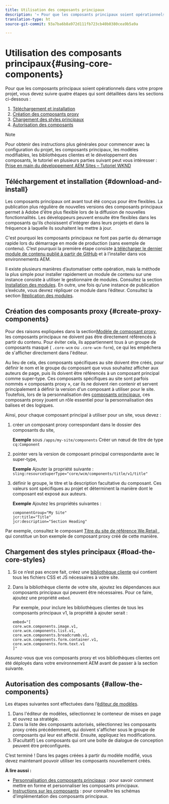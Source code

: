 ```yaml
---
title: Utilisation des composants principaux
description: '« Pour que les composants principaux soient opérationnels dans votre propre projet, suivez les quatre étapes ci-après : téléchargement et installation, création de composants proxy, chargement des styles principaux et autorisation des composants de vos modèles. »'
translation-type: ht
source-git-commit: 93a7ba6b8a972d111fb723cb40b0380cea9b5a9a

---
```



# Utilisation des composants principaux{#using-core-components}

Pour que les composants principaux soient opérationnels dans votre propre projet, vous devez suivre quatre étapes qui sont détaillées dans les sections ci-dessous :

1. [Téléchargement et installation](#download-and-install)
1. [Création des composants proxy](#create-proxy-components)
1. [Chargement des styles principaux](#load-the-core-styles)
1. [Autorisation des composants](#allow-the-components)

>[!NOTE]
>
>Pour obtenir des instructions plus générales pour commencer avec la configuration du projet, les composants principaux, les modèles modifiables, les bibliothèques clientes et le développement des composants, le tutoriel en plusieurs parties suivant peut vous intéresser :\
>[Prise en main du développement AEM Sites – Tutoriel WKND](https://docs.adobe.com/content/help/fr/experience-manager-learn/getting-started-wknd-tutorial-develop/overview.html)

## Téléchargement et installation {#download-and-install}

Les composants principaux ont avant tout été conçus pour être flexibles. La publication plus régulière de nouvelles versions des composants principaux permet à Adobe d&#39;être plus flexible lors de la diffusion de nouvelles fonctionnalités. Les développeurs peuvent ensuite être flexibles dans les composants qu&#39;ils choisissent d&#39;intégrer dans leurs projets et dans la fréquence à laquelle ils souhaitent les mettre à jour.

C&#39;est pourquoi les composants principaux ne font pas partie du démarrage rapide lors du démarrage en mode de production (sans exemple de contenu). C’est pourquoi la première étape consiste [à télécharger le dernier module de contenu publié à partir de GitHub](https://github.com/adobe/aem-core-wcm-components/releases/latest) et à l’installer dans vos environnements AEM.

Il existe plusieurs manières d’automatiser cette opération, mais la méthode la plus simple pour installer rapidement un module de contenu sur une instance consiste à utiliser le gestionnaire de modules. Consultez la section [Installation des modules](https://docs.adobe.com/content/help/en/experience-manager-65/administering/contentmanagement/package-manager.html#installing-packages). En outre, une fois qu’une instance de publication s’exécute, vous devrez répliquer ce module dans l’éditeur. Consultez la section [Réplication des modules](https://docs.adobe.com/content/help/en/experience-manager-65/administering/contentmanagement/package-manager.html#replicating-packages).

<!-- 

Comment Type: annotation
Last Modified By: ims-author-CE1E2CE451D1F0680A490D45@AdobeID
Last Modified Date: 2017-04-17T16:42:59.142-0400

Should we be promoting embedding the core-component package as an artifact in a customer application, reasoning as follows: 1) a customer application is required to leverage core components (at a minimum, proxy components must be defined) 2) a customer application must be updated to leverage new versions of core components (since it requires adjusting the sling:resourceSuperType to point at the new version of the component) It seems the only time theres an advantage to installing a release directly is if a bug-fix (non version-changing) release of core-components is cut, and it doesnt coincide with an application deployment. WDYT? For example, recommend doing this for ACS Commons which has a similar use-case (https://adobe-consulting-services.github.io/acs-aem-commons/pages/maven.html) We can of course keep the instructions for manually deploying, since some will want to do this, or the bug-fix use-case will appear.

 -->

## Création des composants proxy {#create-proxy-components}

Pour des raisons expliquées dans la section[Modèle de composant proxy](/help/developing/guidelines.md#proxy-component-pattern), les composants principaux ne doivent pas être directement référencés à partir du contenu. Pour éviter cela, ils appartiennent tous à un groupe de composants masqué ( `.core-wcm` ou `.core-wcm-form`), ce qui les empêchera de s&#39;afficher directement dans l&#39;éditeur.

Au lieu de cela, des composants spécifiques au site doivent être créés, pour définir le nom et le groupe du composant que vous souhaitez afficher aux auteurs de page, puis ils doivent être référencés à un composant principal comme super-type. Ces composants spécifiques au site sont parfois nommés « composants proxy », car ils ne doivent rien contenir et servent principalement à définir la version d&#39;un composant à utiliser pour le site. Toutefois, lors de la personnalisation des [composants principaux](/help/developing/customizing.md), ces composants proxy jouent un rôle essentiel pour la personnalisation des balises et des logiques.

Ainsi, pour chaque composant principal à utiliser pour un site, vous devez :

1. créer un composant proxy correspondant dans le dossier des composants du site,

   **Exemple**
sous `/apps/my-site/components` Créer un nœud de titre de type `cq:Component`

1. pointer vers la version de composant principal correspondante avec le super-type,

   **Exemple**
Ajouter la propriété suivante :\
   `sling:resourceSuperType="core/wcm/components/title/v1/title"`

1. définir le groupe, le titre et la description facultative du composant. Ces valeurs sont spécifiques au projet et déterminent la manière dont le composant est exposé aux auteurs.

   **Exemple**
Ajoutez les propriétés suivantes :

   ```shell
   componentGroup="My Site"
   jcr:title="Title"  
   jcr:description="Section Heading"
   ```

Par exemple, consultez le composant [Titre du site de référence We.Retail ](https://github.com/Adobe-Marketing-Cloud/aem-sample-we-retail/blob/master/ui.apps/src/main/content/jcr_root/apps/weretail/components/content/title/.content.xml), qui constitue un bon exemple de composant proxy créé de cette manière.

## Chargement des styles principaux {#load-the-core-styles}

<!-- 

Comment Type: annotation
Last Modified By: ims-author-CE1E2CE451D1F0680A490D45@AdobeID
Last Modified Date: 2017-04-17T16:57:16.414-0400

Styles is odd in that most Core Components do not have CSS; very few even have structural CSS (breadcrumbs, list) It may be more apt to title this section: Load the Core JavaScript and CSS or Load the Core Client Libraries ?

 -->

<!-- 

Comment Type: annotation
Last Modified By: ims-author-CE1E2CE451D1F0680A490D45@AdobeID
Last Modified Date: 2017-04-17T17:41:37.115-0400

This section seems to cover the "sites" clientlibs for core components; Do we need a section for ensuring the editor clientlibs are loaded in the Page Editor? Pending: https://github.com/Adobe-Marketing-Cloud/aem-core-wcm-components/issues/15

 -->

<!-- 

Comment Type: annotation
Last Modified By: cotescu
Last Modified Date: 2018-03-09T10:45:52.812-0500

Load the Core Client Libraries sounds way better

 -->

1. Si ce n’est pas encore fait, créez une [bibliothèque cliente](https://docs.adobe.com/content/help/en/experience-manager-65/developing/introduction/clientlibs.html) qui contient tous les fichiers CSS et JS nécessaires à votre site.
1. Dans la bibliothèque cliente de votre site, ajoutez les dépendances aux composants principaux qui peuvent être nécessaires. Pour ce faire, ajoutez une propriété `embed`.

   Par exemple, pour inclure les bibliothèques clientes de tous les composants principaux v1, la propriété à ajouter serait :

   ```shell
   embed="[  
   core.wcm.components.image.v1,  
   core.wcm.components.list.v1,  
   core.wcm.components.breadcrumb.v1,  
   core.wcm.components.form.container.v1,  
   core.wcm.components.form.text.v1  
   ]"
   ```

Assurez-vous que vos composants proxy et vos bibliothèques clientes ont été déployés dans votre environnement AEM avant de passer à la section suivante.

## Autorisation des composants {#allow-the-components}

Les étapes suivantes sont effectuées dans l’[éditeur de modèles](https://docs.adobe.com/content/help/en/experience-manager-cloud-service/sites/authoring/features/templates.html).

1. Dans l&#39;éditeur de modèles, sélectionnez le conteneur de mises en page et ouvrez sa stratégie.
1. Dans la liste des composants autorisés, sélectionnez les composants proxy créés précédemment, qui doivent s&#39;afficher sous le groupe de composants qui leur est affecté. Ensuite, appliquez les modifications.
1. (Facultatif) Les composants qui ont une boîte de dialogue de conception peuvent être préconfigurés.

C’est terminé ! Dans les pages créées à partir du modèle modifié, vous devez maintenant pouvoir utiliser les composants nouvellement créés.

**À lire aussi :**

* [Personnalisation des composants principaux](/help/developing/customizing.md) : pour savoir comment mettre en forme et personnaliser les composants principaux.
* [Instructions sur les composants](/help/developing/guidelines.md) : pour connaître les schémas d’implémentation des composants principaux.
